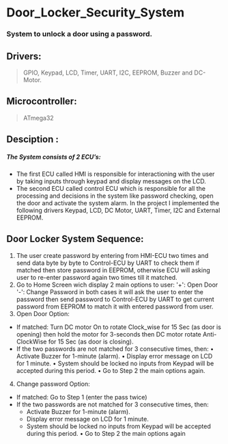 # Door_Locker_Security_System
### System to unlock a door using a password.
## Drivers:
> GPIO, Keypad, LCD, Timer, UART, I2C, EEPROM, Buzzer and DC-Motor.
## Microcontroller:
> ATmega32
## Desciption :
##### The System consists of 2 ECU’s: 
   - The first ECU called HMI is responsible for interactioning with the user by taking inputs through keypad and display messages on the LCD. 
   - The second ECU called control ECU which is responsible for all the processing and decisions in the system like password checking, open the door and activate the system alarm. In the project I implemented the following drivers Keypad, LCD, DC Motor, UART, Timer, I2C and External EEPROM.

## Door Locker System Sequence:
1. The user create password by entering from HMI-ECU two times and send data byte by byte to Control-ECU by UART to check them if matched then store password in EEPROM, otherwise ECU will asking user to re-enter password again two times till it matched.
2. Go to Home Screen wich display 2 main options to user:
'+': Open Door 
'-': Change Password
in both cases it will ask the user to enter the password then send password to Control-ECU by UART to get current password from EEPROM to match it with entered password from user.
3. Open Door Option:
  - If matched: Turn DC motor On to rotate Clock_wise for 15 Sec (as door is opening) then   hold the motor for 3-seconds then DC motor rotate Anti-ClockWise for 15 Sec (as door is closing).
  - If the two passwords are not matched for 3 consecutive times, then:
      • Activate Buzzer for 1-minute (alarm).
      • Display error message on LCD for 1 minute.
      • System should be locked no inputs from Keypad will be accepted during this period.
      • Go to Step 2 the main options again.
4. Change password Option:
  - If matched: Go to Step 1 (enter the pass twice)
  - If the two passwords are not matched for 3 consecutive times, then:
      - Activate Buzzer for 1-minute (alarm).
      + Display error message on LCD for 1 minute.
      * System should be locked no inputs from Keypad will be accepted during this period.
      • Go to Step 2 the main options again
